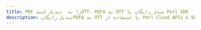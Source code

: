 ---title: PDF را به  تبدیل کنیدOTT، PDFA به OTT مبدل رایگان یا Perl SDKdescription: تبدیل رایگانPDFA به OTT با استفاده از Perl Cloud APIs & SDK همچنین اسناد PDF را در Cloud ایجاد، ویرایش و رندر کنید.---
